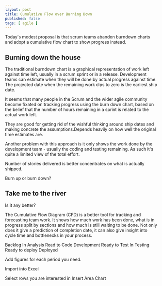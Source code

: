 ```yaml
---
layout: post
title: Cumulative Flow over Burning Down
published: false 
tags: [ agile ]
---
```


Today's modest proposal is that scrum teams abandon burndown charts and adopt 
a cumulative flow chart to show progress instead.

## Burning down the house

The traditional burndown chart is a graphical representation of work left against 
time left, usually in a scrum sprint or in a release. Development teams can estimate 
when they will be done by actual progress against time. The projected date when the 
remaining work dips to zero is the earliest ship date.
 
 <graphic here>
 
It seems that many people in the Scrum and the wider agile community become fixated 
on tracking progress using the burn down chart, based on the belief that the number of 
hours remaining in a sprint is related to the actual work left.

They are good for getting rid of the wishful thinking around ship dates and making concrete the 
assumptions.Depends heavily on how well the original time estimates are.

Another problem with this approach is it only shows the work done by the development team - 
usually the coding and testing remaining. As such it's quite a limited view of the total 
effort.

Number of stories delivered is better concentrates on what is actually shipped.

Burn up or burn down?


## Take me to the river

Is it any better?

The Cumulative Flow Diagram (CFD) is a better tool for tracking and forecasting team 
work. It shows how much work has been done, what is in progress split by sections and how 
much is still waiting to be done. Not only does it give a prediction of completion date, it can 
also give insight into cycle time and bottlenecks in your process.

Backlog
In Analysis 
Read to Code
Development
Ready to Test
In Testing
Ready to deploy
Deployed

Add figures for each period you need.

Import into Excel
<pic>

Select rows you are interested in
<pic>
Insert Area Chart





